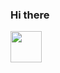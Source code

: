 ### Hi there 
<img src="https://media2.giphy.com/media/v1.Y2lkPTc5MGI3NjExbmFscnd1YmlhbGpwOW5vdzJmb3UxeHU4ZmQ2bHp5bmp3NmVoMmlsbyZlcD12MV9pbnRlcm5hbF9naWZfYnlfaWQmY3Q9cw/EAfeMhhZjJ9zhXh69P/giphy.gif" width="50">

<!--
**Mystic93/Mystic93** is a ✨ _special_ ✨ repository because its `README.md` (this file) appears on your GitHub profile.

Here are some ideas to get you started:

- 🔭 I’m currently working on ...
- 🌱 I’m currently learning ...
- 👯 I’m looking to collaborate on ...
- 🤔 I’m looking for help with ...
- 💬 Ask me about ...
- 📫 How to reach me: ...
- 😄 Pronouns: ...
- ⚡ Fun fact: ...
-->
